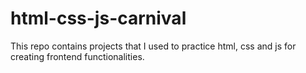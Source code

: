 # html-css-js-carnival
This repo contains projects that I used to practice html, css and js for creating frontend functionalities. 
